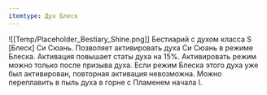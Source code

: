 ```yaml
---
itemtype: Дух Блеск
---
```

![[Temp/Placeholder_Bestiary_Shine.png]]
Бестиарий с духом класса S [Блеск] Си Сюань. Позволяет активировать духа Си Сюань в режиме Блеска. Активация повышает статы духа на 15%. Активировать режим можно только после призыва духа. Если режим Блеска этого духа уже был активирован, повторная активация невозможна. Можно переплавить в пыль духа в горне с Пламенем начала I.
